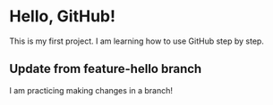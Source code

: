 # Hello, GitHub!
This is my first project. I am learning how to use GitHub step by step.

## Update from feature-hello branch
I am practicing making changes in a branch!
